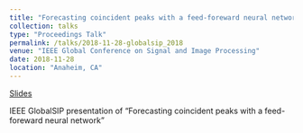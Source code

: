 ```yaml
---
title: "Forecasting coincident peaks with a feed-foreward neural network"
collection: talks
type: "Proceedings Talk"
permalink: /talks/2018-11-28-globalsip_2018
venue: "IEEE Global Conference on Signal and Image Processing"
date: 2018-11-28
location: "Anaheim, CA"
---
```


[Slides](https://cpatdowling.github.io/files/globalsip_2018.pdf)

IEEE GlobalSIP presentation of “Forecasting coincident peaks with a feed-foreward neural network”
